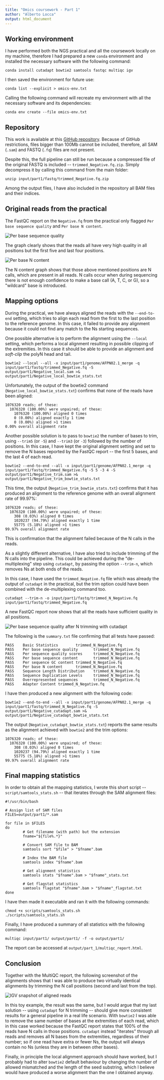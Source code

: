 ```yaml
---
title: "Omics coursework - Part 1"
author: "Alberto Locca"
output: html_document
---
```


## Working environment
I have performed both the NGS practical and all the coursework locally on my machine, therefore I had prepared a new `conda` environment and installed the necessary software with the following command:
```
conda install cutadapt bowtie2 samtools fastqc multiqc igv
```

I then saved the environment for future use:
```
conda list --explicit > omics-env.txt
```

Calling the following command will recreate my environment with all the necessary software and its dependencies:
```
conda env create --file omics-env.txt
```
   
## Repository
This work is available at this [GitHub repository](https://github.com/bio-tilion/omics). Because of GitHub restrictions, files bigger than 100Mb cannot be included, therefore, all SAM (`.sam`) and FASTQ (`.fq`) files are not present.

Despite this, the full pipeline can still be run because a compressed file of the original FASTQ is included -- `trimmed_Negative.fq.zip`. Simply decompress it by calling this command from the main folder:
```
unzip input/part1/fastq/trimmed_Negative.fq.zip
```

Among the output files, I have also included in the repository all BAM files and their indices.

## Original reads from the practical
The FastQC report on the `Negative.fq` from the practical only flagged `Per base sequence quality` and `Per base N content`.

![Per base sequence quality](../input/part1/fastq/trimmed_Negative_fastqc/Images/per_base_quality.png)

The graph clearly shows that the reads all have very high quality in all positions but the first five and last four positions.

![Per base N content](../input/part1/fastq/trimmed_Negative_fastqc/Images/per_base_n_content.png)

The N content graph shows that those above mentioned positions are N calls, which are present in all reads. N calls occur when during sequencing there is not enough confidence to make a base call (A, T, C, or G), so a "wildcard" base is introduced.

## Mapping options
During the practical, we have always aligned the reads with the `--end-to-end` setting, which tries to align each read from the first to the last position to the reference genome. In this case, it failed to provide any alignment because it could not find any match to the Ns starting sequences.

One possible alternative is to perform the alignment using the `--local` setting, which performs a local alignment resulting in possible clipping of the extremities. In this case it should be able to provide an alignment and *soft-clip* the polyN head and tail.

```
bowtie2 --local --all -x input/part1/genome/AFPN02.1_merge -q input/part1/fastq/trimmed_Negative.fq -S output/part1/Negative_local.sam >& output/part1/Negative_local_bowtie_stats.txt
```

Unfortunately, the output of the bowtie2 command (`Negative_local_bowtie_stats.txt`) confirms that none of the reads have been aligned:
```
1076320 reads; of these:
  1076320 (100.00%) were unpaired; of these:
    1076320 (100.00%) aligned 0 times
    0 (0.00%) aligned exactly 1 time
    0 (0.00%) aligned >1 times
0.00% overall alignment rate
```

Another possible solution is to pass to `bowtie2` the number of bases to trim, using `--trim5` (or `-5`) and `--trim3` (or `-3`) followed by the number of positions. In this case, I have kept the original alignment setting and set to remove the N bases reported by the FastQC report -- the first 5 bases, and the last 4 of each read. 

```
bowtie2 --end-to-end --all -x input/part1/genome/AFPN02.1_merge -q input/part1/fastq/trimmed_Negative.fq -5 5 -3 4 -S output/part1/Negative_trim.sam >& output/part1/Negative_trim_bowtie_stats.txt
```

This time, the output (`Negative_trim_bowtie_stats.txt`) confirms that it has produced an alignment to the reference genome with an overall alignment rate of 99.97%:
```
1076320 reads; of these:
  1076320 (100.00%) were unpaired; of these:
    308 (0.03%) aligned 0 times
    1020237 (94.79%) aligned exactly 1 time
    55775 (5.18%) aligned >1 times
99.97% overall alignment rate
```

This is confirmation that the alignment failed because of the N calls in the reads.

As a slightly different alternative, I have also tried to include trimming of the N calls into the pipeline. This could be achieved during the "de-multiplexing" step using `cutadapt`, by passing the option `--trim-n`, which removes Ns at both ends of the reads.

In this case, I have used the `trimmed_Negative.fq` file which was already the output of `cutadapt` in the practical, but the trim option could have been combined with the de-multiplexing command too.
```
cutadapt --trim-n -o input/part1/fastq/trimmed_N_Negative.fq input/part1/fastq/trimmed_Negative.fq
```

A new FastQC report now shows that all the reads have sufficient quality in all positions. 

![Per base sequence quality after N trimming with `cutadapt`](../input/part1/fastq/trimmed_N_Negative_fastqc/Images/per_base_quality.png)

The following is the `summary.txt` file confirming that all tests have passed:
```
PASS    Basic Statistics        trimmed_N_Negative.fq
PASS    Per base sequence quality       trimmed_N_Negative.fq
PASS    Per sequence quality scores     trimmed_N_Negative.fq
PASS    Per base sequence content       trimmed_N_Negative.fq
PASS    Per sequence GC content trimmed_N_Negative.fq
PASS    Per base N content      trimmed_N_Negative.fq
PASS    Sequence Length Distribution    trimmed_N_Negative.fq
PASS    Sequence Duplication Levels     trimmed_N_Negative.fq
PASS    Overrepresented sequences       trimmed_N_Negative.fq
PASS    Adapter Content trimmed_N_Negative.fq
```

I have then produced a new alignment with the following code:
```
bowtie2 --end-to-end --all -x input/part1/genome/AFPN02.1_merge -q input/part1/fastq/trimmed_N_Negative.fq -S output/part1/Negative_cutadapt.sam >& output/part1/Negative_cutadapt_bowtie_stats.txt
```

The output (`Negative_cutadapt_bowtie_stats.txt`) reports the same results as the alignment achieved with `bowtie2` and the trim options:
```
1076320 reads; of these:
  1076320 (100.00%) were unpaired; of these:
    308 (0.03%) aligned 0 times
    1020237 (94.79%) aligned exactly 1 time
    55775 (5.18%) aligned >1 times
99.97% overall alignment rate
```

## Final mapping statistics
In order to obtain all the mapping statistics, I wrote this short script -- `script/samtools_stats.sh` -- that iterates through the SAM alignment files:
```
#!/usr/bin/bash

# Assign list of SAM files
FILES=output/part1/*.sam

for file in $FILES
do
        # Get filename (with path) but the extension
        fname="${file%.*}"

        # Convert SAM file to BAM
        samtools sort "$file" > "$fname".bam

        # Index the BAM file
        samtools index "$fname".bam

        # Get alignment statistics
        samtools stats "$fname".bam > "$fname"_stats.txt

        # Get flagstat statistics
        samtools flagstat "$fname".bam > "$fname"_flagstat.txt
done
```

I have then made it executable and ran it with the following commands:
```
chmod +x scripts/samtools_stats.sh
./scripts/samtools_stats.sh
```


Finally, I have produced a summary of all statistics with the following command:
```
multiqc input/part1/ output/part1/ -f -o output/part1/
```

The report can be accessed at `output/part_1/multiqc_report.html`.

## Conclusion
Together with the MultiQC report, the following screenshot of the alignments shows that I was able to produce two virtually identical alignments by trimming the N call positions (second and last from the top).

![IGV snapshot of aligned reads](../output/part1/igv_snapshot.png)

In this toy example, the result was the same, but I would argue that my last solution -- using `cutadapt` for N trimming -- should give more consistent results for a general pipeline in a real life scenario. With `bowtie2` I was able to remove the same number of bases at the extremities of each read, which in this case worked because the FastQC report states that 100% of the reads have N calls in those positions. `cutadapt` instead "iterates" through all reads and removes all N bases from the extremities, regardless of their number; so if one read have extra or fewer Ns, the output will always contain no Ns (unless they are in between other bases).

Finally, in principle the local alignment approach should have worked, but I probably had to alter `bowtie2` default behaviour by changing the number of allowed mismatched and the length of the seed substring, which I believe would have produced a worse alignment than the one I obtained anyway. 